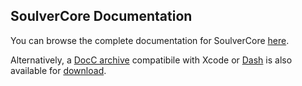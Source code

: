 ## SoulverCore Documentation

You can browse the complete documentation for SoulverCore [here](https://soulverteam.github.io/SoulverCore-Documentation/documentation/soulvercore).

Alternatively, a [DocC archive](https://developer.apple.com/documentation/docc) compatibile with Xcode or [Dash](https://kapeli.com/dash) is also available for [download](https://github.com/SoulverTeam/SoulverCore/releases/latest/download/SoulverCore.doccarchive.zip).